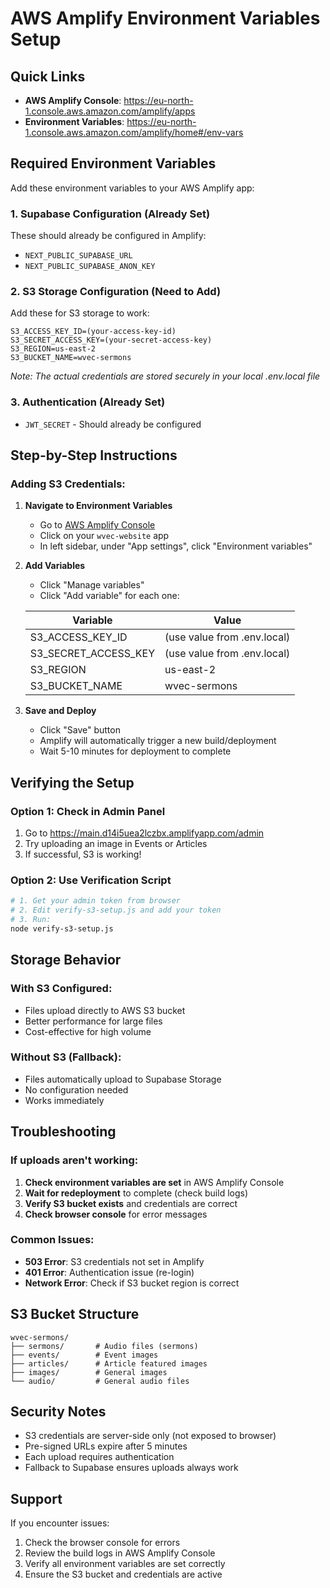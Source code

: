 # AWS Amplify Environment Variables Setup

## Quick Links
- **AWS Amplify Console**: https://eu-north-1.console.aws.amazon.com/amplify/apps
- **Environment Variables**: https://eu-north-1.console.aws.amazon.com/amplify/home#/env-vars

## Required Environment Variables

Add these environment variables to your AWS Amplify app:

### 1. Supabase Configuration (Already Set)
These should already be configured in Amplify:
- `NEXT_PUBLIC_SUPABASE_URL`
- `NEXT_PUBLIC_SUPABASE_ANON_KEY`

### 2. S3 Storage Configuration (Need to Add)
Add these for S3 storage to work:

```
S3_ACCESS_KEY_ID=(your-access-key-id)
S3_SECRET_ACCESS_KEY=(your-secret-access-key)
S3_REGION=us-east-2
S3_BUCKET_NAME=wvec-sermons
```

*Note: The actual credentials are stored securely in your local .env.local file*

### 3. Authentication (Already Set)
- `JWT_SECRET` - Should already be configured

## Step-by-Step Instructions

### Adding S3 Credentials:

1. **Navigate to Environment Variables**
   - Go to [AWS Amplify Console](https://eu-north-1.console.aws.amazon.com/amplify/apps)
   - Click on your `wvec-website` app
   - In left sidebar, under "App settings", click "Environment variables"

2. **Add Variables**
   - Click "Manage variables"
   - Click "Add variable" for each one:

   | Variable | Value |
   |----------|-------|
   | S3_ACCESS_KEY_ID | (use value from .env.local) |
   | S3_SECRET_ACCESS_KEY | (use value from .env.local) |
   | S3_REGION | us-east-2 |
   | S3_BUCKET_NAME | wvec-sermons |

3. **Save and Deploy**
   - Click "Save" button
   - Amplify will automatically trigger a new build/deployment
   - Wait 5-10 minutes for deployment to complete

## Verifying the Setup

### Option 1: Check in Admin Panel
1. Go to https://main.d14i5uea2lczbx.amplifyapp.com/admin
2. Try uploading an image in Events or Articles
3. If successful, S3 is working!

### Option 2: Use Verification Script
```bash
# 1. Get your admin token from browser
# 2. Edit verify-s3-setup.js and add your token
# 3. Run:
node verify-s3-setup.js
```

## Storage Behavior

### With S3 Configured:
- Files upload directly to AWS S3 bucket
- Better performance for large files
- Cost-effective for high volume

### Without S3 (Fallback):
- Files automatically upload to Supabase Storage
- No configuration needed
- Works immediately

## Troubleshooting

### If uploads aren't working:
1. **Check environment variables are set** in AWS Amplify Console
2. **Wait for redeployment** to complete (check build logs)
3. **Verify S3 bucket exists** and credentials are correct
4. **Check browser console** for error messages

### Common Issues:
- **503 Error**: S3 credentials not set in Amplify
- **401 Error**: Authentication issue (re-login)
- **Network Error**: Check if S3 bucket region is correct

## S3 Bucket Structure

```
wvec-sermons/
├── sermons/       # Audio files (sermons)
├── events/        # Event images
├── articles/      # Article featured images
├── images/        # General images
└── audio/         # General audio files
```

## Security Notes

- S3 credentials are server-side only (not exposed to browser)
- Pre-signed URLs expire after 5 minutes
- Each upload requires authentication
- Fallback to Supabase ensures uploads always work

## Support

If you encounter issues:
1. Check the browser console for errors
2. Review the build logs in AWS Amplify Console
3. Verify all environment variables are set correctly
4. Ensure the S3 bucket and credentials are active